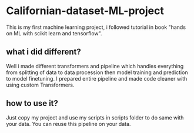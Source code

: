 # Californian-dataset-ML-project

This is my first machine learning project, i followed tutorial in book "hands on ML with scikit learn and tensorflow".

## what i did different?
Well i made different transformers and pipeline which handles everything from splitting of data to data procession then model training and prediction to model finetuning.
I prepared entire pipeline and made code cleaner with using custom Transformers.

## how to use it?
Just copy my project and use my scripts in scripts folder to do same with your data. You can reuse this pipeline on your data.

